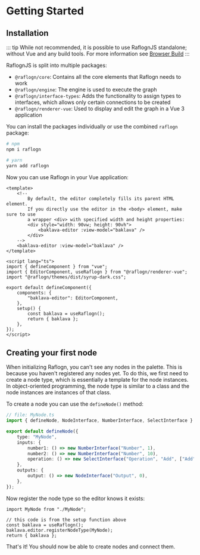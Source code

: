 # Getting Started

## Installation

::: tip
While not recommended, it is possible to use RaflognJS standalone; without Vue and any build tools.
For more information see [Browser Build](./browser-build.md)
:::

RaflognJS is split into multiple packages:

-   `@raflogn/core`: Contains all the core elements that Raflogn needs to work
-   `@raflogn/engine`: The engine is used to execute the graph
-   `@raflogn/interface-types`: Adds the functionality to assign types to interfaces, which allows only certain connections to be created
-   `@raflogn/renderer-vue`: Used to display and edit the graph in a Vue 3 application

You can install the packages individually or use the combined `raflogn` package:

```bash
# npm
npm i raflogn

# yarn
yarn add raflogn
```

Now you can use Raflogn in your Vue application:

```vue
<template>
    <!--
        By default, the editor completely fills its parent HTML element.
        If you directly use the editor in the <body> element, make sure to use
        a wrapper <div> with specified width and height properties:
        <div style="width: 90vw; height: 90vh">
            <baklava-editor :view-model="baklava" />
        </div>
    -->
    <baklava-editor :view-model="baklava" />
</template>

<script lang="ts">
import { defineComponent } from "vue";
import { EditorComponent, useRaflogn } from "@raflogn/renderer-vue";
import "@raflogn/themes/dist/syrup-dark.css";

export default defineComponent({
    components: {
        "baklava-editor": EditorComponent,
    },
    setup() {
        const baklava = useRaflogn();
        return { baklava };
    },
});
</script>
```

## Creating your first node

When initializing Raflogn, you can't see any nodes in the palette.
This is because you haven't registered any nodes yet.
To do this, we first need to create a node type, which is essentially a template for the node instances.
In object-oriented programming, the node type is similar to a class and the node instances are instances of that class.

To create a node you can use the `defineNode()` method:

```ts
// file: MyNode.ts
import { defineNode, NodeInterface, NumberInterface, SelectInterface } from "raflogn";

export default defineNode({
    type: "MyNode",
    inputs: {
        number1: () => new NumberInterface("Number", 1),
        number2: () => new NumberInterface("Number", 10),
        operation: () => new SelectInterface("Operation", "Add", ["Add", "Subtract"]).setPort(false),
    },
    outputs: {
        output: () => new NodeInterface("Output", 0),
    },
});
```

Now register the node type so the editor knows it exists:

```ts{5}
import MyNode from "./MyNode";

// this code is from the setup function above
const baklava = useRaflogn();
baklava.editor.registerNodeType(MyNode);
return { baklava };
```

That's it! You should now be able to create nodes and connect them.
